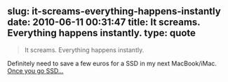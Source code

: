 slug: it-screams-everything-happens-instantly
date: 2010-06-11 00:31:47
title: It screams. Everything happens instantly.
type: quote
---

> It screams. Everything happens instantly.

Definitely need to save a few euros for a SSD in my next MacBook/iMac. [Once you go SSD…](http://maxvoltar.com/archive/once-you-go-ssd?utm_source=feedburner&utm_medium=feed&utm_campaign=Feed%3A+maxvoltar+%28maxvoltar%29)
